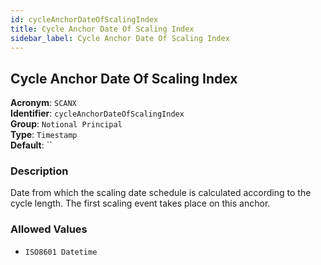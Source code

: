 ```yaml
---
id: cycleAnchorDateOfScalingIndex
title: Cycle Anchor Date Of Scaling Index
sidebar_label: Cycle Anchor Date Of Scaling Index
---
```


## Cycle Anchor Date Of Scaling Index

**Acronym**: `SCANX`  
**Identifier**: `cycleAnchorDateOfScalingIndex`  
**Group**: `Notional Principal`  
**Type**: `Timestamp`  
**Default**: ``  

### Description
Date from which the scaling date schedule is calculated according to the cycle length. The first scaling event takes place on this anchor.

### Allowed Values
- `ISO8601 Datetime`
